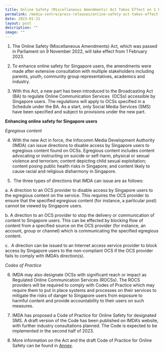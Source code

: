 ```yaml
---
title: Online Safety (Miscellaneous Amendments) Act Takes Effect on 1 February 2023
permalink: /media-centre/press-releases/online-safety-act-takes-effect-on-1-february-2023/
date: 2023-01-31
layout: post
description: ""
image: ""
---
```

1. The Online Safety (Miscellaneous Amendments) Act, which was passed in Parliament on 9 November 2022, will take effect from 1 February 2023.   
  
2. To enhance online safety for Singapore users, the amendments were made after extensive consultation with multiple stakeholders including parents, youth, community group representatives, academics and industry.   
  
3. With this Act, a new part has been introduced to the Broadcasting Act (BA) to regulate Online Communication Services  (OCSs) accessible by Singapore users. The regulations will apply to OCSs specified in a Schedule under the BA. As a start, only Social Media Services (SMS) have been specified and subject to provisions under the new part.   
  
**Enhancing online safety for Singapore users**

*Egregious content*
  
4. With the new Act in force, the Infocomm Media Development Authority (IMDA) can issue directions to disable access by Singapore users to egregious content found on OCSs. Egregious content includes content advocating or instructing on suicide or self-harm, physical or sexual violence and terrorism; content depicting child sexual exploitation; content posing public health risks in Singapore; and content likely to cause racial and religious disharmony in Singapore.   
  
5.  The three types of directions that IMDA can issue are as follows:  
  
a. A direction to an OCS provider to disable access by Singapore users to the egregious content on the service. This requires the OCS provider to ensure that the specified egregious content (for instance, a particular post) cannot be viewed by Singapore users.   
  
b. A direction to an OCS provider to stop the delivery or communication of content to Singapore users. This can be effected by blocking flow of content from a specified source on the OCS provider (for instance, an account, group or channel) which is communicating the specified egregious content.   
  
c.  A direction can be issued to an Internet access service provider to block access by Singapore users to the non-compliant OCS if the OCS provider fails to comply with IMDA’s direction(s).   
  
_Codes of Practice_  
  
6. IMDA may also designate OCSs with significant reach or impact as Regulated Online Communication Services (ROCSs). The ROCS providers will be required to comply with Codes of Practice which may require them to put in place systems and processes on their services to mitigate the risks of danger to Singapore users from exposure to harmful content and provide accountability to their users on such measures.   
  
7. IMDA has proposed a Code of Practice for Online Safety for designated SMS. A draft version of the Code has been published on IMDA’s website, with further industry consultations planned. The Code is expected to be implemented in the second half of 2023.  
  
8. More information on the Act and the draft Code of Practice for Online Safety can be found in [Annex](/files/Press%20Releases%202023/media%20factsheet%20-%20online%20safety%20(miscellaneous%20amendments)%20bill%20(3%20oct_final).pdf).